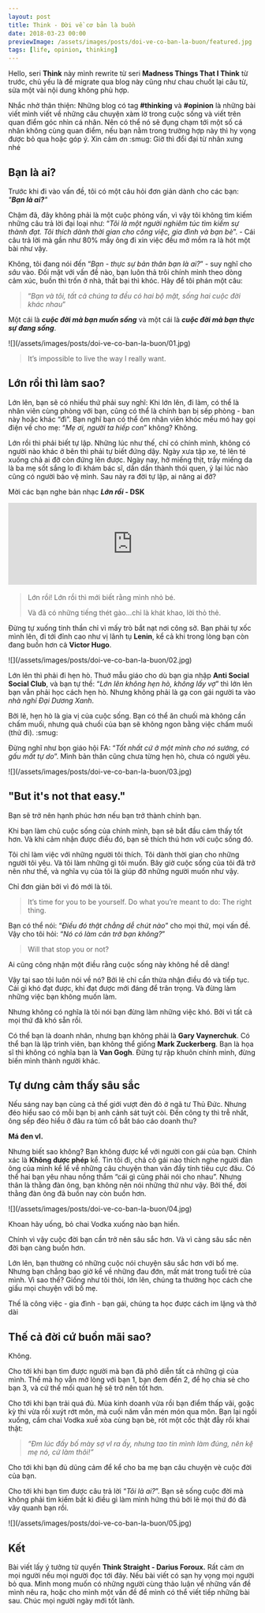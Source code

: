 ```yaml
---
layout: post
title: Think - Đời về cơ bản là buồn
date: 2018-03-23 00:00
previewImage: /assets/images/posts/doi-ve-co-ban-la-buon/featured.jpg
tags: [life, opinion, thinking]
---
```


Hello, seri **Think** này mình rewrite từ seri **Madness Things That I Think** từ trước, chủ yếu là để migrate qua blog này cũng như chau chuốt lại câu từ, sửa một vài nội dung không phù hợp.

Nhắc nhở thân thiện: Những blog có tag  **#thinking** và **#opinion** là những bài viết mình viết về những câu chuyện xàm lờ trong cuộc sống và viết trên quan điểm góc nhìn cá nhân. Nên có thể nó sẽ đụng chạm tới một số cá nhân không cùng quan điểm, nếu bạn nằm trong trường hợp này thì hy vọng được bỏ qua hoặc góp ý. Xin cảm ơn :smug: Giờ thì đổi đại từ nhân xưng nhé

## Bạn là ai?

Trước khi đi vào vấn đề, tôi có một câu hỏi đơn giản dành cho các bạn: *"**Bạn là ai?**"*

Chậm đã, đây không phải là một cuộc phỏng vấn, vì vậy tôi không tìm kiếm những câu trả lời đại loại như: “*Tôi là một người nghiêm túc tìm kiếm sự thành đạt. Tôi thích dành thời gian cho công việc, gia đình và bạn bè*”. - Cái câu trả lời mà gần như 80% mấy ông đi xin việc đều mở mồm ra là hót một bài như vậy.

Không, tôi đang nói đến “*Bạn - thực sự bản thân bạn là ai?*” - suy nghĩ cho *sâu* vào.
Đối mặt với vấn đề nào, bạn luôn thả trôi chính mình theo dòng cảm xúc, buồn thì trốn ở nhà, thất bại thì khóc. Hãy để tôi phán một câu:

> “*Bạn và tôi, tất cả chúng ta đều có hai bộ mặt, sống hai cuộc đời khác nhau*”

Một cái là ***cuộc đời mà bạn muốn sống*** và một cái là ***cuộc đời mà bạn thực sự đang sống***.

<div class="center" markdown="1">
![](/assets/images/posts/doi-ve-co-ban-la-buon/01.jpg)
</div>

> It’s impossible to live the way I really want.

## Lớn rồi thì làm sao?

Lớn lên, bạn sẽ có nhiều thứ phải suy nghĩ: Khi lớn lên, đi làm, có thể là nhân viên cùng phòng với bạn, cũng có thể là chính bạn bị sếp phòng - ban này hoặc khác “đì”. Bạn nghĩ bạn có thể ôm nhân viên khóc mếu mó hay gọi điện về cho mẹ: “*Mẹ ơi, người ta hiếp con*” không?
Không.

Lớn rồi thì phải biết tự lập. Những lúc như thế, chỉ có chính mình, không có người nào khác ở bên thì phải tự biết đứng dậy. Ngày xưa tập xe, té lên té xuống chả ai đỡ còn đứng lên được. Ngày nay, hở miếng thịt, trầy miếng da là ba mẹ sốt sắng lo đi khám bác sĩ, dần dần thành thói quen, ỷ lại lúc nào cũng có người bảo vệ mình. Sau này ra đời tự lập, ai nâng ai đỡ?

Mời các bạn nghe bản nhạc ***Lớn rồi* - DSK**

<iframe width="100%" height="166" scrolling="no" frameborder="no" allow="autoplay" src="https://w.soundcloud.com/player/?url=https%3A//api.soundcloud.com/tracks/283576041&color=%23ff5500&auto_play=false&hide_related=false&show_comments=true&show_user=true&show_reposts=false&show_teaser=true"></iframe>

> Lớn rồi! Lớn rồi thì mới biết rằng mình nhỏ bé.
>
> Và đã có những tiếng thét gào...chỉ là khát khao, lời thỏ thẻ.

Đừng tự xuống tinh thần chỉ vì mấy trò bắt nạt nơi công sở. Bạn phải tự xốc mình lên, đi tới đỉnh cao như vị lãnh tụ **Lenin**, kể cả khi trong lòng bạn còn đang buồn hơn cả **Victor Hugo**.

<div class="center" markdown="1">
![](/assets/images/posts/doi-ve-co-ban-la-buon/02.jpg)
</div>

Lớn lên thì phải đi hẹn hò. Thuở mẫu giáo cho dù bạn gia nhập **Anti Social Social Club**, và bạn tự thề: “*Lớn lên không hẹn hò, không lấy vợ*” thì lớn lên bạn vẫn phải học cách hẹn hò. Nhưng không phải là gạ con gái người ta vào *nhà nghỉ Đại Dương Xanh*.

Bởi lẽ, hẹn hò là gia vị của cuộc sống. Bạn có thể ăn chuối mà không cần chấm muối, nhưng quả chuối của bạn sẽ không ngon bằng việc chấm muối (thử đi). :smug:

Đừng nghĩ như bọn giáo hội FA: “*Tốt nhất cứ ở một mình cho nó sướng, có gấu mất tự do*”. Mình bản thân cũng chưa từng hẹn hò, chưa có người yêu.

<div class="center" markdown="1">
![](/assets/images/posts/doi-ve-co-ban-la-buon/03.jpg)
</div>

## "But it's not that easy."

Bạn sẽ trở nên hạnh phúc hơn nếu bạn trở thành chính bạn.

Khi bạn làm chủ cuộc sống của chính mình, bạn sẽ bắt đầu cảm thấy tốt hơn. Và khi cảm nhận được điều đó, bạn sẽ thích thú hơn với cuộc sống đó.

Tôi chỉ làm việc với những người tôi thích. Tôi dành thời gian cho những người tôi yêu. Và tôi làm những gì tôi muốn. Bây giờ cuộc sống của tôi đã trở nên như thế, và nghĩa vụ của tôi là giúp đỡ những người muốn như vậy.

Chỉ đơn giản bởi vì đó mới là tôi.

> It’s time for you to be yourself. Do what you’re meant to do: The right thing.

Bạn có thể nói: “*Điều đó thật chẳng dễ chút nào*” cho mọi thứ, mọi vấn đề. Vậy cho tôi hỏi: “*Nó có làm cản trở bạn không?*”

> Will that stop you or not?

Ai cũng công nhận một điều rằng cuộc sống này không hề dễ dàng!

Vậy tại sao tôi luôn nói về nó? Bởi lẽ chỉ cần thừa nhận điều đó và tiếp tục. Cái gì khó đạt được, khi đạt được mới đáng để trân trọng. Và đừng làm những việc bạn không muốn làm.

Nhưng không có nghĩa là tôi nói bạn đừng làm những việc khó. Bởi vì tất cả mọi thứ đã khó sẵn rồi.

Có thể bạn là doanh nhân, nhưng bạn không phải là **Gary Vaynerchuk**. Có thể bạn là lập trình viên, bạn không thể giống **Mark Zuckerberg**. Bạn là họa sĩ thì không có nghĩa bạn là **Van Gogh**. Đừng tự rập khuôn chính mình, đừng biến mình thành người khác.

## Tự dưng cảm thấy sâu sắc

Nếu sáng nay bạn cùng cả thế giới vượt đèn đỏ ở ngã tư Thủ Đức. Nhưng đéo hiểu sao có mỗi bạn bị anh cảnh sát tuýt còi. Đến công ty thì trễ nhất, ông sếp đéo hiểu ở đâu ra túm cổ bắt báo cáo doanh thu?

**Má đen vl.**

Nhưng biết sao không? Bạn không được kể với người con gái của bạn. Chính xác là **Không được phép** kể. Tin tôi đi, chả cô gái nào thích nghe người đàn ông của mình kể lể về những câu chuyện than vãn đầy tính tiêu cực đâu. Có thể hai bạn yêu nhau nồng thắm “cái gì cũng phải nói cho nhau”. Nhưng thân là thằng đàn ông, bạn không nên nói những thứ như vậy. Bởi thế, đời thằng đàn ông đã buồn nay còn buồn hơn.

<div class="center" markdown="1">
![](/assets/images/posts/doi-ve-co-ban-la-buon/04.jpg)
</div>

Khoan hãy uống, bỏ chai Vodka xuống nào bạn hiền.

Chính vì vậy cuộc đời bạn cần trở nên sâu sắc hơn. Và vì càng sâu sắc nên đời bạn càng buồn hơn.

Lớn lên, bạn thường có những cuộc nói chuyện sâu sắc hơn với bố mẹ. Nhưng bạn chẳng bao giờ kể về những đau đớn, mất mát trong tuổi trẻ của mình. Vì sao thế? Giống như tôi thôi, lớn lên, chúng ta thường học cách che giấu mọi chuyện với bố mẹ.

Thế là công việc - gia đình - bạn gái, chúng ta học được cách im lặng và thở dài

## Thế cả đời cứ buồn mãi sao?

Không.

Cho tới khi bạn tìm được người mà bạn đã phô diễn tất cả những gì của mình. Thế mà họ vẫn mở lòng với bạn 1, bạn đem đến 2, để họ chia sẻ cho bạn 3, và cứ thế mối quan hệ sẽ trở nên tốt hơn.

Cho tới khi bạn trải quá đủ. Mùa kinh doanh vừa rồi bạn điểm thấp vãi, goặc kỳ thi vừa rồi xuýt rớt môn, mà cuối năm vẫn mén món qua môn. Bạn lại ngồi xuống, cầm chai Vodka xuề xòa cùng bạn bè, rót một cốc thật đẫy rồi khai thật:

> *“Đm lúc đấy bố mày sợ vl ra ấy, nhưng tao tin mình làm đúng, nên kệ mẹ nó, cứ làm thôi!”*

Cho tới khi bạn đủ dũng cảm để kể cho ba mẹ bạn câu chuyện vè cuộc đời của bạn.

Cho tới khi bạn tìm được câu trả lời “*Tôi là ai?*”. Bạn sẽ sống cuộc đời mà không phải tìm kiếm bất kì điều gì làm mình hứng thú bởi lẽ mọi thứ đó đã vây quanh bạn rồi.

<div class="center" markdown="1">
![](/assets/images/posts/doi-ve-co-ban-la-buon/05.jpg)
</div>

## Kết

Bài viết lấy ý tưởng từ quyển **Think Straight - Darius Foroux.**
Rất cảm ơn mọi người nếu mọi người đọc tới đây. Nếu bài viết có sạn hy vọng mọi người bỏ qua. Mình mong muốn có những người cùng thảo luận về những vấn đề mình nêu ra, hoặc cho mình một vấn đề để mình có thể viết tiếp những bài sau. Chúc mọi người ngày mới tốt lành.